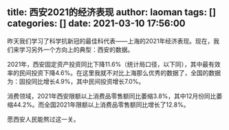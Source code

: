 title: 西安2021的经济表现
author: laoman
tags: []
categories: []
date: 2021-03-10 17:56:00
---
昨天我们学习了科学抗新冠的最佳科代表——上海的2021年经济表现。现在，我们来学习另外一个方向上的典型：西安的数据。

2021年，西安固定资产投资同比下降11.6%（统计局口径，以下同），其中最有效率的民间投资下降4.6%。在这里我就不对比上海那么优秀的数据了，全国的数据为：固投同比增长4.9%，其中民间投资增长7.0%。







消费领域，2021年西安限额以上消费品零售额同比萎缩3.8%，其中12月份同比萎缩44.2%。而全国2021年限额以上消费品零售额同比增长了12.8%。





愿西安人民能熬过这一关。